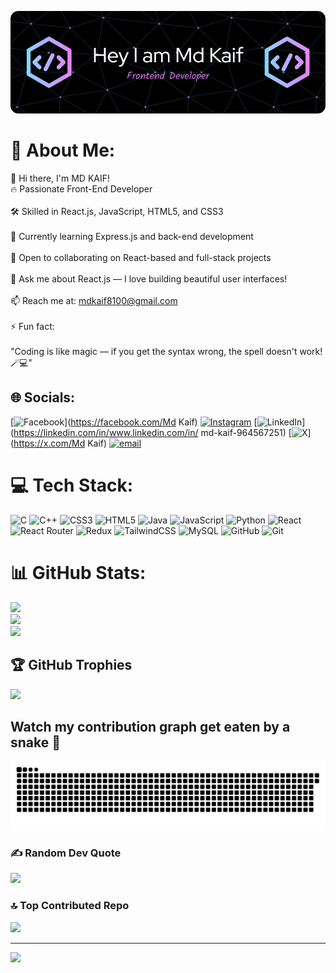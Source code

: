 ![Header](github-header-image.png)

# 💫 About Me:
👋 Hi there, I'm MD KAIF!<br>🔥 Passionate Front-End Developer<br><br>🛠️ Skilled in React.js, JavaScript, HTML5, and CSS3<br><br>🌱 Currently learning Express.js and back-end development<br><br>👯 Open to collaborating on React-based and full-stack projects<br><br>💬 Ask me about React.js — I love building beautiful user interfaces!<br><br>📫 Reach me at: mdkaif8100@gmail.com<br><br>⚡ Fun fact:<br><br>"Coding is like magic — if you get the syntax wrong, the spell doesn't work! 🪄💻"


## 🌐 Socials:
[![Facebook](https://img.shields.io/badge/Facebook-%231877F2.svg?logo=Facebook&logoColor=white)](https://facebook.com/Md Kaif) [![Instagram](https://img.shields.io/badge/Instagram-%23E4405F.svg?logo=Instagram&logoColor=white)](https://instagram.com/_md_kaif_174) [![LinkedIn](https://img.shields.io/badge/LinkedIn-%230077B5.svg?logo=linkedin&logoColor=white)](https://linkedin.com/in/www.linkedin.com/in/ md-kaif-964567251) [![X](https://img.shields.io/badge/X-black.svg?logo=X&logoColor=white)](https://x.com/Md Kaif) [![email](https://img.shields.io/badge/Email-D14836?logo=gmail&logoColor=white)](mailto:mdkaif8100@gmail.com) 

# 💻 Tech Stack:
![C](https://img.shields.io/badge/c-%2300599C.svg?style=for-the-badge&logo=c&logoColor=white) ![C++](https://img.shields.io/badge/c++-%2300599C.svg?style=for-the-badge&logo=c%2B%2B&logoColor=white) ![CSS3](https://img.shields.io/badge/css3-%231572B6.svg?style=for-the-badge&logo=css3&logoColor=white) ![HTML5](https://img.shields.io/badge/html5-%23E34F26.svg?style=for-the-badge&logo=html5&logoColor=white) ![Java](https://img.shields.io/badge/java-%23ED8B00.svg?style=for-the-badge&logo=openjdk&logoColor=white) ![JavaScript](https://img.shields.io/badge/javascript-%23323330.svg?style=for-the-badge&logo=javascript&logoColor=%23F7DF1E) ![Python](https://img.shields.io/badge/python-3670A0?style=for-the-badge&logo=python&logoColor=ffdd54) ![React](https://img.shields.io/badge/react-%2320232a.svg?style=for-the-badge&logo=react&logoColor=%2361DAFB) ![React Router](https://img.shields.io/badge/React_Router-CA4245?style=for-the-badge&logo=react-router&logoColor=white) ![Redux](https://img.shields.io/badge/redux-%23593d88.svg?style=for-the-badge&logo=redux&logoColor=white) ![TailwindCSS](https://img.shields.io/badge/tailwindcss-%2338B2AC.svg?style=for-the-badge&logo=tailwind-css&logoColor=white) ![MySQL](https://img.shields.io/badge/mysql-4479A1.svg?style=for-the-badge&logo=mysql&logoColor=white) ![GitHub](https://img.shields.io/badge/github-%23121011.svg?style=for-the-badge&logo=github&logoColor=white) ![Git](https://img.shields.io/badge/git-%23F05033.svg?style=for-the-badge&logo=git&logoColor=white)
# 📊 GitHub Stats:
![](https://github-readme-stats.vercel.app/api?username=KAIF-99-lg&theme=dark&hide_border=false&include_all_commits=false&count_private=false)<br/>
![](https://nirzak-streak-stats.vercel.app/?user=KAIF-99-lg&theme=dark&hide_border=false)<br/>
![](https://github-readme-stats.vercel.app/api/top-langs/?username=KAIF-99-lg&theme=dark&hide_border=false&include_all_commits=false&count_private=false&layout=compact)

## 🏆 GitHub Trophies
![](https://github-profile-trophy.vercel.app/?username=KAIF-99-lg&theme=radical&no-frame=false&no-bg=true&margin-w=4)


## Watch my contribution graph get eaten by a snake 🐍

![snake gif](https://raw.githubusercontent.com/KAIF-99-lg/KAIF-99-lg/output/github-contribution-grid-snake.svg)




### ✍️ Random Dev Quote
![](https://quotes-github-readme.vercel.app/api?type=horizontal&theme=radical)

### 🔝 Top Contributed Repo
![](https://github-contributor-stats.vercel.app/api?username=KAIF-99-lg&limit=5&theme=dark&combine_all_yearly_contributions=true)

---
[![](https://visitcount.itsvg.in/api?id=KAIF-99-lg&icon=0&color=0)](https://visitcount.itsvg.in)

<!-- Proudly created with GPRM ( https://gprm.itsvg.in ) -->
